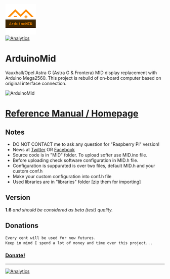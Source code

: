 ![Logo](logo.png)  
[![Analytics](https://ga-beacon.appspot.com/UA-117422627-1/welcome-page)](https://github.com/fire1/ArduinoMid)
# ArduinoMid
Vauxhall/Opel Astra G (Astra G & Frontera) MID display replacement with Arduino Mega2560. 
This project is rebuild of on-board computer based on original interface connection.


![ArduinoMid](https://raw.githubusercontent.com/wiki/fire1/ArduinoMid/images/readme-splash.jpg)




# [Reference Manual / Homepage ](https://github.com/fire1/ArduinoMid/wiki)


## Notes
* DO NOT CONTACT me to ask any question for "Raspberry Pi" version!
* News at [Twitter](https://twitter.com/hashtag/ArduinoMid?src=hash) OR [Facebook](https://www.facebook.com/search/top/?q=%23arduinomid)
* Source code is in "MID" folder. To upload  softer use MID.ino file.
* Before uploading check software configuration in MID.h file.  
* Configuration is suppurated  is over two files, default MID.h and your custom conf.h
* Make your custom configuration into conf.h file 
* Used libraries are in "libraries" folder [zip them for importing]

## Version 
   **1.6** _and should be considered as beta (test) quality._

## Donations
    Every cent will be used for new futures. 
    Keep in mind I spend a lot of money and time over this project... 
    
### [Donate!](https://paypal.me/AngelZaprianov)

---------------------------------

[![Analytics](https://ga-beacon.appspot.com/UA-117422627-1/welcome-page)](https://github.com/fire1/ArduinoMid)
   

   





